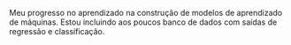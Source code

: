 Meu progresso no aprendizado na construção de modelos de aprendizado de máquinas.
Estou incluindo aos poucos banco de dados com saídas de regressão e classificação.

